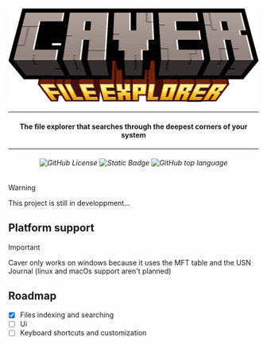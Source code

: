 ### ![Caver](caver_banner.png)
___
#### <p align="center">The file explorer that searches through the deepest corners of your system</p>
___

<h6 align="center">

![GitHub License](https://img.shields.io/github/license/Adrien5902/caver?color=red&style=for-the-badge)
![Static Badge](https://img.shields.io/badge/Project%20Status-In%20developpment...-s?style=for-the-badge&color=orange)
![GitHub top language](https://img.shields.io/github/languages/top/Adrien5902/caver?style=for-the-badge&labelColor=gray&color=orange)

</h6>


> [!WARNING]
> This project is still in developpment...


## Platform support
> [!IMPORTANT]
> Caver only works on windows because it uses the MFT table and the USN Journal (linux and macOs support aren't planned)

## Roadmap
- [X] Files indexing and searching
- [ ] Ui
- [ ] Keyboard shortcuts and customization
